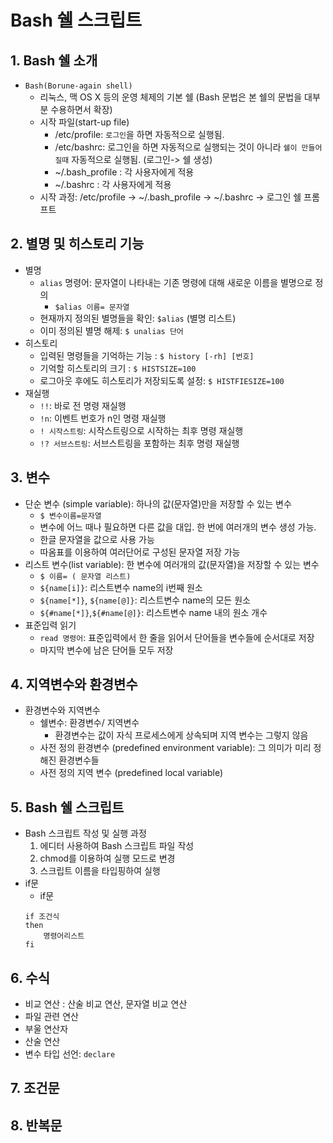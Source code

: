 # Bash 쉘 스크립트 

## 1. Bash 쉘 소개
* `Bash(Borune-again shell)`
    * 리눅스, 맥 OS X 등의 운영 체제의 기본 쉘 (Bash 문법은 본 쉘의 문법을 대부분 수용하면서 확장)
    * 시작 파일(start-up file)
        * /etc/profile: `로그인`을 하면 자동적으로 실행됨. 
        * /etc/bashrc: 로그인을 하면 자동적으로 실행되는 것이 아니라 `쉘이 만들어질때` 자동적으로 실행됨. (로그인-> 쉘 생성)
        * ~/.bash_profile : 각 사용자에게 적용
        * ~/.bashrc : 각 사용자에게 적용 
    * 시작 과정: /etc/profile -> ~/.bash_profile -> ~/.bashrc -> 로그인 쉘 프롬프트 

## 2. 별명 및 히스토리 기능
* 별명
    * `alias` 명령어: 문자열이 나타내는 기존 명령에 대해 새로운 이름을 별명으로 정의 
        * `$alias 이름= 문자열` 
    * 현재까지 정의된 별명들을 확인: `$alias` (별명 리스트)
    * 이미 정의된 별명 해제: `$ unalias 단어` 
* 히스토리 
    * 입력된 명령들을 기억하는 기능 : `$ history [-rh] [번호]` 
    * 기억할 히스토리의 크기 : `$ HISTSIZE=100` 
    * 로그아웃 후에도 히스토리가 저장되도록 설정: `$ HISTFIESIZE=100` 
* 재실행 
    * `!!`: 바로 전 명령 재실행
    * `!n`: 이벤트 번호가 n인 명령 재실행
    * `! 시작스트링`: 시작스트링으로 시작하는 최후 명령 재실행
    * `!? 서브스트링`: 서브스트링을 포함하는 최후 명령 재실행 

## 3. 변수
* 단순 변수 (simple variable): 하나의 값(문자열)만을 저장할 수 있는 변수 
    * `$ 변수이름=문자열` 
    * 변수에 어느 때나 필요하면 다른 값을 대입. 한 번에 여러개의 변수 생성 가능. 
    * 한글 문자열을 값으로 사용 가능
    * 따옴표를 이용하여 여러단어로 구성된 문자열 저장 가능 
* 리스트 변수(list variable): 한 변수에 여러개의 값(문자열)을 저장할 수 있는 변수 
    * `$ 이름= ( 문자열 리스트)`
    * `${name[i]}`: 리스트변수 name의 i번째 원소
    * `${name[*]}`, `${name[@]}`: 리스트변수 name의 모든 원소
    * `${#name[*]}`,`${#name[@]}`: 리스트변수 name 내의 원소 개수 
* 표준입력 읽기 
    * `read 명령어`: 표준입력에서 한 줄을 읽어서 단어들을 변수들에 순서대로 저장 
    * 마지막 변수에 남은 단어들 모두 저장 

## 4. 지역변수와 환경변수
* 환경변수와 지역변수 
    * 쉘변수: 환경변수/ 지역변수 
        * 환경변수는 값이 자식 프로세스에게 상속되며 지역 변수는 그렇지 않음
    * 사전 정의 환경변수 (predefined environment variable): 그 의미가 미리 정해진 환경변수들 
    * 사전 정의 지역 변수 (predefined local variable)

## 5. Bash 쉘 스크립트
* Bash 스크립트 작성 및 실행 과정 
    1. 에디터 사용하여 Bash 스크립트 파일 작성 
    2. chmod를 이용하여 실행 모드로 변경
    3. 스크립트 이름을 타입핑하여 실행 
* if문
    * if문 
    ```
    if 조건식
    then
        명령어리스트
    fi
    ``` 

## 6. 수식
* 비교 연산 : 산술 비교 연산, 문자열 비교 연산 
* 파일 관련 연산 
* 부울 연산자 
* 산술 연산 
* 변수 타입 선언: `declare` 

## 7. 조건문

## 8. 반복문 